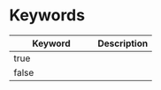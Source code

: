 # Keywords

<table><thead><tr><th width="136">Keyword</th><th>Description</th></tr></thead><tbody><tr><td>true</td><td></td></tr><tr><td>false</td><td></td></tr></tbody></table>
